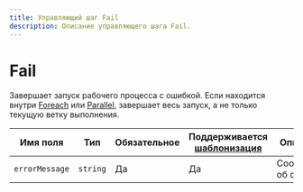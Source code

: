 ```yaml
---
title: Управляющий шаг Fail
description: Описание управляющего шага Fail.
---
```


# Fail

Завершает запуск рабочего процесса с ошибкой. Если находится внутри [Foreach](foreach.md) или [Parallel](parallel.md), завершает весь запуск, а не только текущую ветку выполнения.

Имя поля | Тип | Обязательное | Поддерживается [шаблонизация](../../templating.md) | Описание
--- | --- | --- | --- | ---
`errorMessage` | `string` | Да | Да | Сообщение об ошибке.
